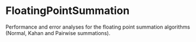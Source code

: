 # FloatingPointSummation
Performance and error analyses for the floating point summation algorithms (Normal, Kahan and Pairwise summations).
